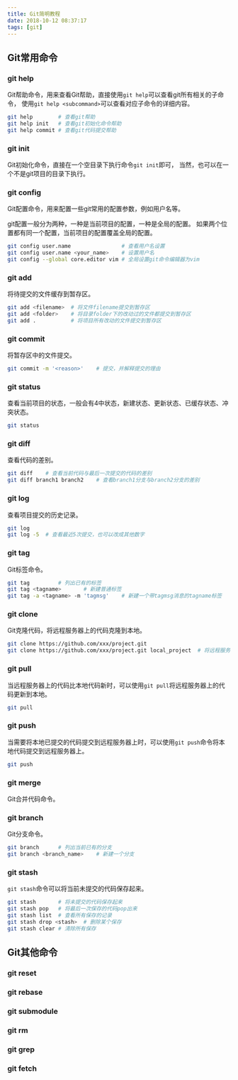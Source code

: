 ```yaml
---
title: Git简明教程
date: 2018-10-12 08:37:17
tags: [git]
---
```


## Git常用命令

### git help

Git帮助命令，用来查看Git帮助，直接使用`git help`可以查看git所有相关的子命令，
使用`git help <subcommand>`可以查看对应子命令的详细内容。

```bash
git help        # 查看git帮助
git help init   # 查看git初始化命令帮助
git help commit # 查看git代码提交帮助
```

### git init

Git初始化命令，直接在一个空目录下执行命令`git init`即可，
当然，也可以在一个不是git项目的目录下执行。

### git config

Git配置命令，用来配置一些git常用的配置参数，例如用户名等。

git配置一般分为两种，一种是当前项目的配置，一种是全局的配置。
如果两个位置都有同一个配置，当前项目的配置覆盖全局的配置。

```bash
git config user.name                # 查看用户名设置
git config user.name <your_name>    # 设置用户名
git config --global core.editor vim # 全局设置git命令编辑器为vim
```

### git add

将待提交的文件缓存到暂存区。

```bash
git add <filename>  # 将文件filename提交到暂存区
git add <folder>    # 将目录folder下的改动过的文件都提交到暂存区
git add .           # 将项目所有改动的文件提交到暂存区
```

### git commit

将暂存区中的文件提交。

```bash
git commit -m '<reason>'    # 提交，并解释提交的理由
```

<!--more-->

### git status

查看当前项目的状态，一般会有4中状态，新建状态、更新状态、已缓存状态、冲突状态。

```bash
git status
```

### git diff

查看代码的差别。

```bash
git diff    # 查看当前代码与最后一次提交的代码的差别
git diff branch1 branch2    # 查看branch1分支与branch2分支的差别
```

### git log

查看项目提交的历史记录。

```bash
git log
git log -5  # 查看最近5次提交，也可以改成其他数字
```

### git tag

Git标签命令。

```bash
git tag         # 列出已有的标签
git tag <tagname>       # 新建普通标签
git tag -a <tagname> -m 'tagmsg'    # 新建一个带tagmsg消息的tagname标签
```

### git clone

Git克隆代码，将远程服务器上的代码克隆到本地。

```bash
git clone https://github.com/xxx/project.git
git clone https://github.com/xxx/project.git local_project  # 将远程服务器上的project项目克隆到本地，并改名local_project
```

### git pull

当远程服务器上的代码比本地代码新时，可以使用`git pull`将远程服务器上的代码更新到本地。

```bash
git pull
```

### git push

当需要将本地已提交的代码提交到远程服务器上时，可以使用`git push`命令将本地代码提交到远程服务器上。

```bash
git push
```

### git merge

Git合并代码命令。

### git branch

Git分支命令。

```bash
git branch      # 列出当前已有的分支
git branch <branch_name>    # 新建一个分支
```

### git stash

`git stash`命令可以将当前未提交的代码保存起来。

```bash
git stash       # 将未提交的代码保存起来
git stash pop   # 将最后一次保存的代码pop出来
git stash list  # 查看所有保存的记录
git stash drop <stash>  # 删除某个保存
git stash clear # 清除所有保存
```

## Git其他命令

### git reset

### git rebase

### git submodule

### git rm

### git grep

### git fetch
